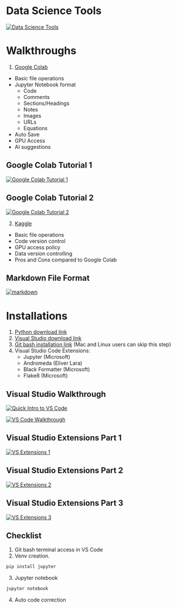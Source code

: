 # Data Science Tools
[![Data Science Tools](https://img.youtube.com/vi/_fuAooCJTpA/0.jpg)](https://youtu.be/_fuAooCJTpA)
# Walkthroughs
1. [Google Colab](https://colab.research.google.com/)

 - Basic file operations
 - Jupyter Notebook format
    - Code
    - Comments
    - Sections/Headings
    - Notes
    - Images
    - URLs
    - Equations
 - Auto Save
 - GPU Access
 - AI suggestions

## Google Colab Tutorial 1
 [![Google Colab Tutorial 1](https://img.youtube.com/vi/cswmnpVymHQ/0.jpg)](https://www.youtube.com/watch?v=cswmnpVymHQ)

 ## Google Colab Tutorial 2
 [![Google Colab Tutorial 2](https://img.youtube.com/vi/bh820H9MD3k/0.jpg)](https://www.youtube.com/watch?v=bh820H9MD3k)

2. [Kaggle](https://www.kaggle.com/)
- Basic file operations
- Code version control
- GPU access policy
- Data version controlling
- Pros and Cons compared to Google Colab

## Markdown File Format
 [![markdown](https://img.youtube.com/vi/i5X5VYzEJCo/0.jpg)](https://www.youtube.com/watch?v=i5X5VYzEJCo)

# Installations

1. [Python download link](https://www.python.org/downloads/)
2. [Visual Studio download link](https://code.visualstudio.com/download)
3. [Git bash installation link](https://git-scm.com/downloads) (Mac and Linux users can skip this step)
4. Visual Studio Code Extensions:
    - Jupyter (Microsoft)
    - Andromeda (Eliver Lara)
    - Black Formatter (Microsoft)
    - Flake8 (Microsoft)

## Visual Studio Walkthrough

[![Quick Intro to VS Code](https://img.youtube.com/vi/cds3AVwB_lI/0.jpg)](https://www.youtube.com/watch?v=cds3AVwB_lI)


[![VS Code Walkthrough](https://img.youtube.com/vi/ZCn9dgRLQ_8/0.jpg)](https://www.youtube.com/watch?v=ZCn9dgRLQ_8)


## Visual Studio Extensions Part 1
[![VS Extensions 1](https://img.youtube.com/vi/sqJhKbsZqtA/0.jpg)](https://www.youtube.com/watch?v=sqJhKbsZqtA)


## Visual Studio Extensions Part 2
[![VS Extensions 2](https://img.youtube.com/vi/1XgCiD5QHQU/0.jpg)](https://www.youtube.com/watch?v=1XgCiD5QHQU)


## Visual Studio Extensions Part 3
[![VS Extensions 3](https://img.youtube.com/vi/rxhtjmuM6E0/0.jpg)](https://www.youtube.com/watch?v=rxhtjmuM6E0)



## Checklist
1. Git bash terminal access in VS Code
2. Venv creation. 
```bash 
pip install jupyter
```
3. Jupyter notebook
```bash
jupyter notebook
```
4. Auto code correction
